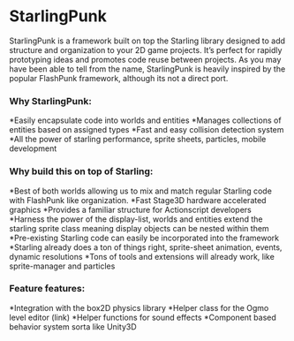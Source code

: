 StarlingPunk
============

StarlingPunk is a framework built on top the Starling library designed to add structure and organization to your 2D game projects. It’s perfect for rapidly prototyping ideas and promotes code reuse between projects.  As you may have been able to tell from the name, StarlingPunk is heavily inspired by the popular FlashPunk framework, although its not a direct port.


### Why StarlingPunk:
*Easily encapsulate code into worlds and entities
*Manages collections of entities based on assigned types
*Fast and easy collision detection system
*All the power of starling performance, sprite sheets, particles, mobile development

### Why build this on top of Starling:
*Best of both worlds allowing us to mix and match regular Starling code with FlashPunk like organization. 
*Fast Stage3D hardware accelerated graphics
*Provides a familiar structure for Actionscript developers
*Harness the power of the display-list, worlds and entities extend the starling sprite class meaning display objects can be nested within them
*Pre-existing Starling code can easily be incorporated into the framework
*Starling already does a ton of things right, sprite-sheet animation, events, dynamic resolutions
*Tons of tools and extensions will already work, like sprite-manager and particles

### Feature features:
*Integration with the box2D physics library
*Helper class for the Ogmo level editor (link)
*Helper functions for sound effects
*Component based behavior system sorta like Unity3D